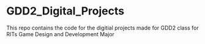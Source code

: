 # GDD2_Digital_Projects
This repo contains the code for the digitial projects made for GDD2 class for RITs Game Design and Development Major
